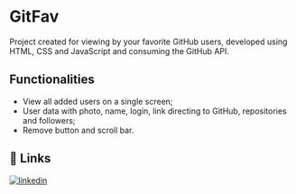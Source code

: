 
# GitFav

Project created for viewing by your favorite GitHub users, developed using HTML, CSS and JavaScript and consuming the GitHub API.

## Functionalities

- View all added users on a single screen;
- User data with photo, name, login, link directing to GitHub, repositories and followers;
- Remove button and scroll bar.

## 🔗 Links

[![linkedin](https://img.shields.io/badge/linkedin-0A66C2?style=for-the-badge&logo=linkedin&logoColor=white)](https://www.linkedin.com/in/ronaldo-domingues/)


